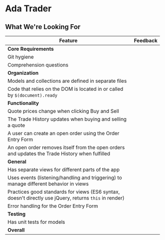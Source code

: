 # Ada Trader
## What We're Looking For

Feature | Feedback
---     | ---
**Core Requirements** |
Git hygiene |
Comprehension questions	|
**Organization** |
Models and collections are defined in separate files |
Code that relies on the DOM is located in or called by `$(document).ready` |
**Functionality** |
Quote prices change when clicking Buy and Sell |
The Trade History updates when buying and selling a quote |
A user can create an open order using the Order Entry Form |
An open order removes itself from the open orders and updates the Trade History when fulfilled |
**General** |
Has separate views for different parts of the app |
Uses events (listening/handling and triggering) to manage different behavior in views |
Practices good standards for views (ES6 syntax, doesn't directly use jQuery, returns `this` in render) |
Error handling for the Order Entry Form |
**Testing** |
Has unit tests for models |
**Overall** |
